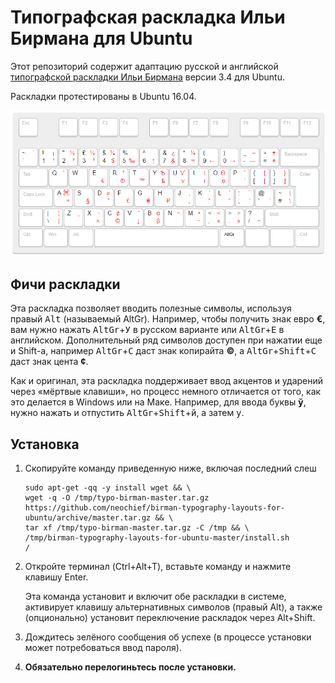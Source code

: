 # Типографская раскладка Ильи Бирмана для Ubuntu

Этот репозиторий содержит адаптацию русской и английской [типографской раскладки Ильи Бирмана](http://ilyabirman.ru/projects/typography-layout/) версии 3.4 для Ubuntu.

Раскладки протестированы в Ubuntu 16.04.

![Снимок экрана](_keyboard/snapshot.png)

## Фичи раскладки

Эта раскладка позволяет вводить полезные символы, используя правый <kbd>Alt</kbd> (называемый AltGr). Например, чтобы получить знак евро **€**, вам нужно нажать <kbd>AltGr</kbd>+<kbd>У</kbd> в русском варианте или <kbd>AltGr</kbd>+<kbd>E</kbd> в английском. Дополнительный ряд символов доступен при нажатии еще и Shift-а, например <kbd>AltGr</kbd>+<kbd>С</kbd> даст знак копирайта **©**, а <kbd>AltGr</kbd>+<kbd>Shift</kbd>+<kbd>С</kbd> даст знак цента **¢**.

Как и оригинал, эта раскладка поддерживает ввод акцентов и ударений через «мёртвые клавиши», но процесс немного отличается от того, как это делается в Windows или на Маке. Например, для ввода буквы **ў**, нужно нажать и отпустить <kbd>AltGr</kbd>+<kbd>Shift</kbd>+<kbd>й</kbd>, а затем <kbd>у</kbd>.

## Установка

1. Скопируйте команду приведенную ниже, включая последний слеш

    ```
    sudo apt-get -qq -y install wget && \
    wget -q -O /tmp/typo-birman-master.tar.gz https://github.com/neochief/birman-typography-layouts-for-ubuntu/archive/master.tar.gz && \
    tar xf /tmp/typo-birman-master.tar.gz -C /tmp && \
    /tmp/birman-typography-layouts-for-ubuntu-master/install.sh
    /
    ```

2. Откройте терминал (Ctrl+Alt+T), вставьте команду и нажмите клавишу Enter.

    Эта команда установит и включит обе раскладки в системе, активирует клавишу альтернативных символов (правый Alt), а также (опционально) установит переключение раскладок через Alt+Shift.

3. Дождитесь зелёного сообщения об успехе (в процессе установки может потребоваться ввод пароля).

4. **Обязательно перелогиньтесь после установки.**
